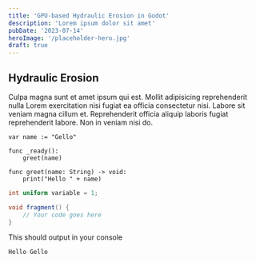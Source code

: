 ```yaml
---
title: 'GPU-based Hydraulic Erosion in Godot'
description: 'Lorem ipsum dolor sit amet'
pubDate: '2023-07-14'
heroImage: '/placeholder-hero.jpg'
draft: true
---
```


## Hydraulic Erosion

Culpa magna sunt et amet ipsum qui est. Mollit adipisicing reprehenderit nulla Lorem exercitation nisi fugiat ea officia consectetur nisi. Labore sit veniam magna cillum et. Reprehenderit officia aliquip laboris fugiat reprehenderit labore. Non in veniam nisi do.

```gdscript
var name := "Gello"

func _ready():
    greet(name)

func greet(name: String) -> void:
    print("Hello " + name)
```

```glsl
int uniform variable = 1;

void fragment() {
    // Your code goes here
}
```

This should output in your console

```
Hello Gello
```
